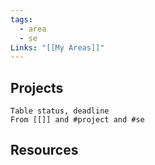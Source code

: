 ```yaml
---
tags:
  - area
  - se
Links: "[[My Areas]]"
---
```

## Projects

```dataview
Table status, deadline
From [[]] and #project and #se
```
## Resources

```

```